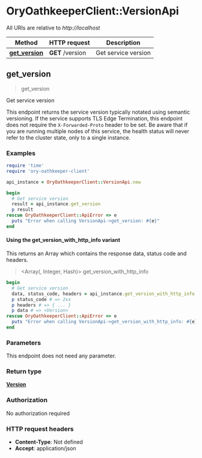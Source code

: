 # OryOathkeeperClient::VersionApi

All URIs are relative to *http://localhost*

| Method | HTTP request | Description |
| ------ | ------------ | ----------- |
| [**get_version**](VersionApi.md#get_version) | **GET** /version | Get service version |


## get_version

> <Version> get_version

Get service version

This endpoint returns the service version typically notated using semantic versioning.  If the service supports TLS Edge Termination, this endpoint does not require the `X-Forwarded-Proto` header to be set.  Be aware that if you are running multiple nodes of this service, the health status will never refer to the cluster state, only to a single instance.

### Examples

```ruby
require 'time'
require 'ory-oathkeeper-client'

api_instance = OryOathkeeperClient::VersionApi.new

begin
  # Get service version
  result = api_instance.get_version
  p result
rescue OryOathkeeperClient::ApiError => e
  puts "Error when calling VersionApi->get_version: #{e}"
end
```

#### Using the get_version_with_http_info variant

This returns an Array which contains the response data, status code and headers.

> <Array(<Version>, Integer, Hash)> get_version_with_http_info

```ruby
begin
  # Get service version
  data, status_code, headers = api_instance.get_version_with_http_info
  p status_code # => 2xx
  p headers # => { ... }
  p data # => <Version>
rescue OryOathkeeperClient::ApiError => e
  puts "Error when calling VersionApi->get_version_with_http_info: #{e}"
end
```

### Parameters

This endpoint does not need any parameter.

### Return type

[**Version**](Version.md)

### Authorization

No authorization required

### HTTP request headers

- **Content-Type**: Not defined
- **Accept**: application/json

